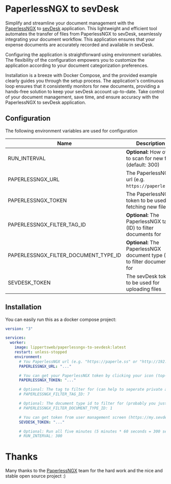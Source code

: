 # PaperlessNGX to sevDesk

Simplify and streamline your document management with the [PaperlessNGX](https://docs.paperless-ngx.com/)
to [sevDesk](https://sevdesk.de/) application. This lightweight and efficient tool automates the transfer of files from
PaperlessNGX to sevDesk, seamlessly integrating your document workflow. This application ensures that your expense
documents are accurately recorded and available in sevDesk.

Configuring the application is straightforward using environment variables. The flexibility of the configuration
empowers you to customize the application according to your document categorization preferences.

Installation is a breeze with Docker Compose, and the provided example clearly guides you through the setup process. The
application's continuous loop ensures that it consistently monitors for new documents, providing a hands-free solution
to keep your sevDesk account up-to-date. Take control of your document management, save time, and ensure accuracy with
the PaperlessNGX to sevDesk application.

## Configuration

The following environment variables are used for configuration

| Name                                 | Description                                                               |
|--------------------------------------|---------------------------------------------------------------------------|
| RUN_INTERVAL                         | **Optional:** How often to scan for new files (default: 300)              |
| PAPERLESSNGX_URL                     | The PaperlessNGX url (e.g. `https://paperle.ss`)                          |
| PAPERLESSNGX_TOKEN                   | The PaperlessNGX token to be used for fetching new files                  |
| PAPERLESSNGX_FILTER_TAG_ID           | **Optional:** The PaperlessNGX tag (ID) to filter documents for           |
| PAPERLESSNGX_FILTER_DOCUMENT_TYPE_ID | **Optional:** The PaperlessNGX document type (ID) to filter documents for |
| SEVDESK_TOKEN                        | The sevDesk token to be used for uploading files                          |

## Installation

You can easily run this as a docker compose project:

```yaml
version: "3"

services:
  worker:
    image: lippertsweb/paperlessngx-to-sevdesk:latest
    restart: unless-stopped
    environment:
      # You PaperlessNGX url (e.g. "https://paperle.ss" or "http://192.168.0.1:8080")
      PAPERLESSNGX_URL: "..."

      # You can get your PaperlessNGX token by clicking your icon (top-right on the screen) and select "Profile"
      PAPERLESSNGX_TOKEN: "..."

      # Optional: The tag to filter for (can help to seperate private and busines documents)
      # PAPERLESSNGX_FILTER_TAG_ID: 7

      # Optional: The document type id to filter for (probably you just want invoices to be uploaded)
      # PAPERLESSNGX_FILTER_DOCUMENT_TYPE_ID: 1

      # You can get token from user management screen (https://my.sevdesk.de/admin/userManagement)
      SEVDESK_TOKEN: "..."

      # Optional: Run all five minutes (5 minutes * 60 seconds = 300 seconds)
      # RUN_INTERVAL: 300
```

# Thanks

Many thanks to the [PaperlessNGX](https://github.com/paperless-ngx/paperless-ngx) team for the hard work and the nice
and stable open source project :)
